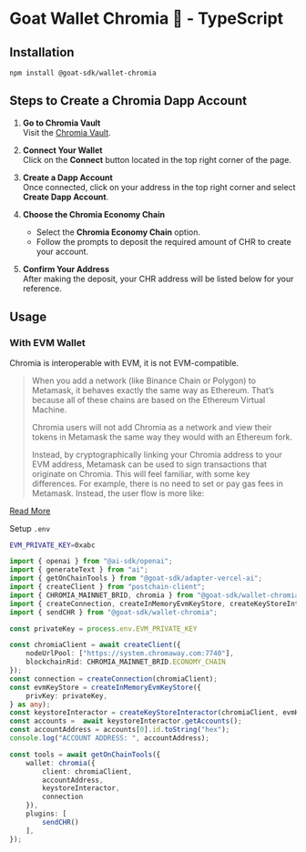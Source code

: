 # Goat Wallet Chromia 🐐 - TypeScript

## Installation
```
npm install @goat-sdk/wallet-chromia
```
## Steps to Create a Chromia Dapp Account

1. **Go to Chromia Vault**  
   Visit the [Chromia Vault](https://vault.chromia.com/en/dapps/).

2. **Connect Your Wallet**  
   Click on the **Connect** button located in the top right corner of the page.

3. **Create a Dapp Account**  
   Once connected, click on your address in the top right corner and select **Create Dapp Account**.

4. **Choose the Chromia Economy Chain**  
   - Select the **Chromia Economy Chain** option.  
   - Follow the prompts to deposit the required amount of CHR to create your account.

5. **Confirm Your Address**  
   After making the deposit, your CHR address will be listed below for your reference.


## Usage

### With EVM Wallet

Chromia is interoperable with EVM, it is not EVM-compatible.

> When you add a network (like Binance Chain or Polygon) to Metamask, it behaves exactly the same way as Ethereum. That’s because all of these chains are based on the Ethereum Virtual Machine. 
>
> Chromia users will not add Chromia as a network and view their tokens in Metamask the same way they would with an Ethereum fork.
>
> Instead, by cryptographically linking your Chromia address to your EVM address, Metamask can be used to sign transactions that originate on Chromia. This will feel familiar, with some key differences. For example, there is no need to set or pay gas fees in Metamask. Instead, the user flow is more like:

[Read More](https://blog.chromia.com/chromia-explained-eif/)

Setup `.env`
```sh
EVM_PRIVATE_KEY=0xabc
```

```typescript
import { openai } from "@ai-sdk/openai";
import { generateText } from "ai";
import { getOnChainTools } from "@goat-sdk/adapter-vercel-ai";
import { createClient } from "postchain-client";
import { CHROMIA_MAINNET_BRID, chromia } from "@goat-sdk/wallet-chromia";
import { createConnection, createInMemoryEvmKeyStore, createKeyStoreInteractor } from "@chromia/ft4";
import { sendCHR } from "@goat-sdk/wallet-chromia";

const privateKey = process.env.EVM_PRIVATE_KEY

const chromiaClient = await createClient({
    nodeUrlPool: ["https://system.chromaway.com:7740"],
    blockchainRid: CHROMIA_MAINNET_BRID.ECONOMY_CHAIN
});
const connection = createConnection(chromiaClient);
const evmKeyStore = createInMemoryEvmKeyStore({
    privKey: privateKey,
} as any);
const keystoreInteractor = createKeyStoreInteractor(chromiaClient, evmKeyStore)
const accounts =  await keystoreInteractor.getAccounts();
const accountAddress = accounts[0].id.toString("hex");
console.log("ACCOUNT ADDRESS: ", accountAddress);

const tools = await getOnChainTools({
    wallet: chromia({
        client: chromiaClient,
        accountAddress,
        keystoreInteractor,
        connection
    }),
    plugins: [
        sendCHR()
    ],
});
```